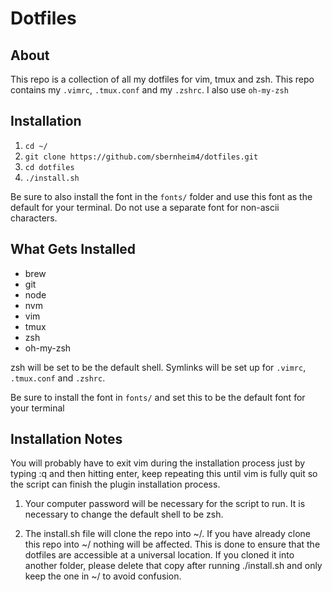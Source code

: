 # Dotfiles

## About

This repo is a collection of all my dotfiles for vim, tmux and zsh. This repo contains my `.vimrc`, `.tmux.conf` and my `.zshrc`. I also use `oh-my-zsh`

## Installation

1. `cd ~/`
2. `git clone https://github.com/sbernheim4/dotfiles.git`
3. `cd dotfiles`
4. `./install.sh`

Be sure to also install the font in the `fonts/` folder and use this font as the default for your terminal. Do not use a separate font for non-ascii characters.

## What Gets Installed

- brew
- git
- node
- nvm
- vim
- tmux
- zsh
- oh-my-zsh

zsh will be set to be the default shell. Symlinks will be set up for `.vimrc`, `.tmux.conf` and `.zshrc`.

Be sure to install the font in `fonts/` and set this to be the default font for your terminal

## Installation Notes

You will probably have to exit vim during the installation process just by typing :q and then hitting enter, keep repeating this until vim is fully quit so the script can finish the plugin installation process.

1. Your computer password will be necessary for the script to run. It is necessary to change the default shell to be zsh.

2. The install.sh file will clone the repo into ~/. If you have already clone this repo into ~/ nothing will be affected. This is done to ensure that the dotfiles are accessible at a universal location. If you cloned it into another folder, please delete that copy after running ./install.sh and only keep the one in ~/ to avoid confusion.
